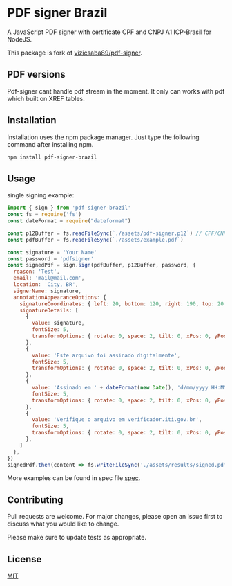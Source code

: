 # PDF signer Brazil

A JavaScript PDF signer with certificate CPF and CNPJ A1 ICP-Brasil for NodeJS.

This package is fork of [vizicsaba89/pdf-signer](https://github.com/vizicsaba89/pdf-signer).

## PDF versions

Pdf-signer cant handle pdf stream in the moment. It only can works with pdf which built on XREF tables.

## Installation

Installation uses the npm package manager. Just type the following command after installing npm.

```bash
npm install pdf-signer-brazil
```

## Usage

single signing example:

```javascript
import { sign } from 'pdf-signer-brazil'
const fs = require('fs')
const dateFormat = require("dateformat")

const p12Buffer = fs.readFileSync(`./assets/pdf-signer.p12`) // CPF/CNPJ A1 ICP-Brasil: Use original .pfx file 
const pdfBuffer = fs.readFileSync(`./assets/example.pdf`)

const signature = 'Your Name'
const password = 'pdfsigner'
const signedPdf = sign.sign(pdfBuffer, p12Buffer, password, {
  reason: 'Test',
  email: 'mail@mail.com',
  location: 'City, BR',
  signerName: signature,
  annotationAppearanceOptions: {
    signatureCoordinates: { left: 20, bottom: 120, right: 190, top: 20 },
    signatureDetails: [
      {
        value: signature,
        fontSize: 5,
        transformOptions: { rotate: 0, space: 2, tilt: 0, xPos: 0, yPos: 32 },
      },
      {
        value: 'Este arquivo foi assinado digitalmente',
        fontSize: 5,
        transformOptions: { rotate: 0, space: 2, tilt: 0, xPos: 0, yPos: 25.4 },
      },
      {
        value: 'Assinado em ' + dateFormat(new Date(), 'd/mm/yyyy HH:MM:ss'),
        fontSize: 5,
        transformOptions: { rotate: 0, space: 2, tilt: 0, xPos: 0, yPos: 18 },
      },
      {
        value: 'Verifique o arquivo em verificador.iti.gov.br',
        fontSize: 5,
        transformOptions: { rotate: 0, space: 2, tilt: 0, xPos: 0, yPos: 11 },
      },
    ]
  },
})
signedPdf.then(content => fs.writeFileSync('./assets/results/signed.pdf', content))
```

More examples can be found in spec file [spec](https://github.com/willmdrs/pdf-signer-brazil/blob/master/src/sign.spec.ts).

## Contributing

Pull requests are welcome. For major changes, please open an issue first to discuss what you would like to change.

Please make sure to update tests as appropriate.

## License

[MIT](https://choosealicense.com/licenses/mit/)
